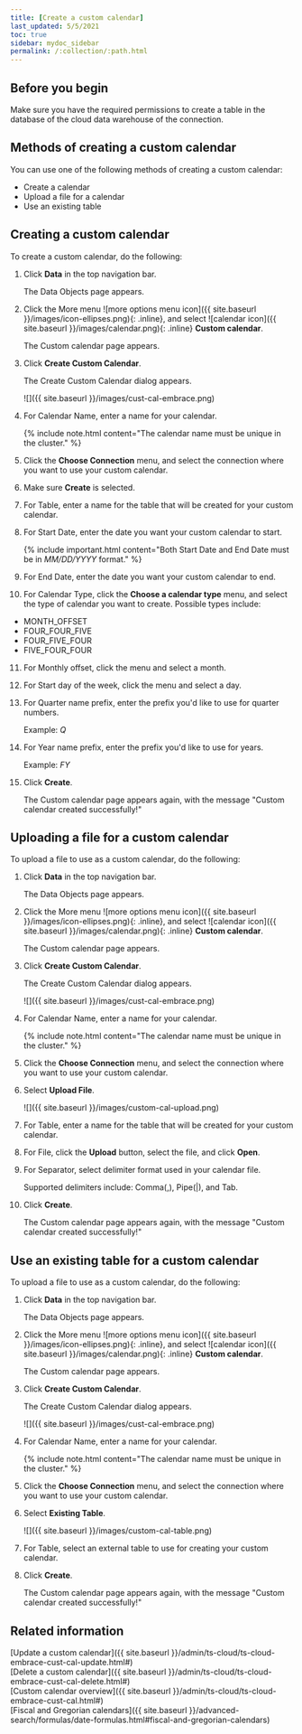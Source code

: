 ```yaml
---
title: [Create a custom calendar]
last_updated: 5/5/2021
toc: true
sidebar: mydoc_sidebar
permalink: /:collection/:path.html
---
```


## Before you begin

Make sure you have the required permissions to create a table in the database of the cloud data warehouse of the connection.

## Methods of creating a custom calendar

You can use one of the following methods of creating a custom calendar:
- Create a calendar
- Upload a file for a calendar
- Use an existing table

## Creating a custom calendar

To create a custom calendar, do the following:

1. Click **Data** in the top navigation bar.

   The Data Objects page appears.

2. Click the More menu ![more options menu icon]({{ site.baseurl }}/images/icon-ellipses.png){: .inline}, and select ![calendar icon]({{ site.baseurl }}/images/calendar.png){: .inline} **Custom calendar**.

   The Custom calendar page appears.

3. Click **Create Custom Calendar**.

   The Create Custom Calendar dialog appears.

   ![]({{ site.baseurl }}/images/cust-cal-embrace.png)

4. For Calendar Name, enter a name for your calendar.

   {% include note.html content="The calendar name must be unique in the cluster." %}

5. Click the **Choose Connection** menu, and select the connection where you want to use your custom calendar.

6. Make sure **Create** is selected.

7. For Table, enter a name for the table that will be created for your custom calendar.

8. For Start Date, enter the date you want your custom calendar to start.

    {% include important.html content="Both Start Date and End Date must be in *MM/DD/YYYY* format." %}

9. For End Date, enter the date you want your custom calendar to end.

10. For Calendar Type, click the **Choose a calendar type** menu, and select the type of calendar you want to create. Possible types include:
- MONTH_OFFSET
- FOUR_FOUR_FIVE
- FOUR_FIVE_FOUR
- FIVE_FOUR_FOUR

11. For Monthly offset, click the menu and select a month.

12. For Start day of the week, click the menu and select a day.

13. For Quarter name prefix, enter the prefix you'd like to use for quarter numbers.

    Example: *Q*

14. For Year name prefix, enter the prefix you'd like to use for years.   

    Example: *FY*

15. Click **Create**.

    The Custom calendar page appears again, with the message "Custom calendar created successfully!"

## Uploading a file for a custom calendar

To upload a file to use as a custom calendar, do the following:

1. Click **Data** in the top navigation bar.

   The Data Objects page appears.

2. Click the More menu ![more options menu icon]({{ site.baseurl }}/images/icon-ellipses.png){: .inline}, and select ![calendar icon]({{ site.baseurl }}/images/calendar.png){: .inline} **Custom calendar**.

   The Custom calendar page appears.

3. Click **Create Custom Calendar**.

   The Create Custom Calendar dialog appears.

   ![]({{ site.baseurl }}/images/cust-cal-embrace.png)

4. For Calendar Name, enter a name for your calendar.

   {% include note.html content="The calendar name must be unique in the cluster." %}

5. Click the **Choose Connection** menu, and select the connection where you want to use your custom calendar.

6. Select **Upload File**.

   ![]({{ site.baseurl }}/images/custom-cal-upload.png)

7. For Table, enter a name for the table that will be created for your custom calendar.

8. For File, click the **Upload** button, select the file, and click **Open**.

9. For Separator, select delimiter format used in your calendar file.

    Supported delimiters include: Comma(,), Pipe(|), and Tab.

10. Click **Create**.

    The Custom calendar page appears again, with the message "Custom calendar created successfully!"

## Use an existing table for a custom calendar

To upload a file to use as a custom calendar, do the following:

1. Click **Data** in the top navigation bar.

   The Data Objects page appears.

2. Click the More menu ![more options menu icon]({{ site.baseurl }}/images/icon-ellipses.png){: .inline}, and select ![calendar icon]({{ site.baseurl }}/images/calendar.png){: .inline} **Custom calendar**.

   The Custom calendar page appears.

3. Click **Create Custom Calendar**.

   The Create Custom Calendar dialog appears.

   ![]({{ site.baseurl }}/images/cust-cal-embrace.png)

4. For Calendar Name, enter a name for your calendar.

   {% include note.html content="The calendar name must be unique in the cluster." %}

5. Click the **Choose Connection** menu, and select the connection where you want to use your custom calendar.

6. Select **Existing Table**.

   ![]({{ site.baseurl }}/images/custom-cal-table.png)

7. For Table, select an external table to use for creating your custom calendar.

8. Click **Create**.

    The Custom calendar page appears again, with the message "Custom calendar created successfully!"           

## Related information

[Update a custom calendar]({{ site.baseurl }}/admin/ts-cloud/ts-cloud-embrace-cust-cal-update.html#)   
[Delete a custom calendar]({{ site.baseurl }}/admin/ts-cloud/ts-cloud-embrace-cust-cal-delete.html#)   
[Custom calendar overview]({{ site.baseurl }}/admin/ts-cloud/ts-cloud-embrace-cust-cal.html#)   
[Fiscal and Gregorian calendars]({{ site.baseurl }}/advanced-search/formulas/date-formulas.html#fiscal-and-gregorian-calendars)
